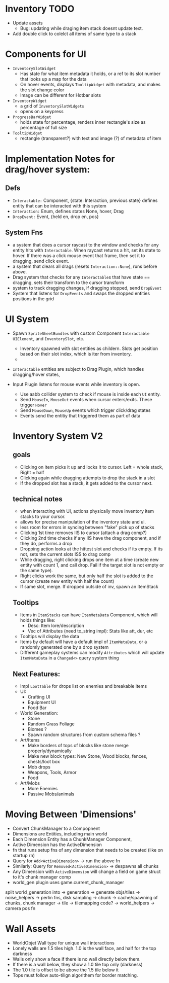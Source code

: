 # Inventory TODO

<!-- - Add hotbar -->
<!-- - Bug: can lose an item if you pick up 2 very fast? -->

- Update assets
  <!-- - hotbar fades/greys when inventory is open, or add a faint overlay -->
  <!-- - Allow dragging out of inv to drop (use timer comp) -->
  - Bug: updating while draging item stack doesnt update text.
- Add double click to colelct all items of same type to a stack

# Components for UI

- `InventorySlotWidget`
  - Has state for what item metadata it holds, or a ref to its slot number that looks up a map for the data
  - On hover events, displays `TooltipWidget` with metadata, and makes the slot change color
  - Image can be different for Hotbar slots
- `InventoryWidget`
  - a grid of `InventorySlotWidgets`
  - opens on a keypress
- `ProgressBarWidget`
  - holds state for percentage, renders inner rectangle's size as percentage of full size
- `TooltipWidget`
  - rectangle (transparent?) with text and image (?) of metadata of item

# Implementation Notes for drag/hover system:

## Defs

- `Interactable:` Component, {state: Interaction, previous state} defines entity that can be interacted with this system
- `Interaction:` Enum, defines states None, hover, Drag
- `DropEvent:` Event, {held en, drop en, pos}

## System Fns

- a system that does a cursor raycast to the window and checks for any entity hits with `Interactable`. When raycast returns a hit, set its state to hover. If there was a click mouse event that frame, then set it to dragging, send click event.
- a system that clears all drags (resets `Interaction::None`), runs before above.
- Drag system that checks for any `Interactable`s that have state == dragging, sets their transform to the cursor transform
- system to track dragging changes, if dragging stopped, send `DropEvent`
- System that listens for `DropEvents` and swaps the dropped entities positions in the grid

# UI System

- Spawn `SpriteSheetBundles` with custom Component `Interactable` `UIElement`, and `InventorySlot`, etc.

  - Inventory spawned with slot entities as childern. Slots get position based on their slot index, which is iter from inventory.
  -

- `Interactable` entities are subject to Drag Plugin, which handles dragging/hover states,
- Input Plugin listens for mouse events while inventory is open.

  - Use aabb collider system to check if mouse is inside each `UI` entity.
  - Send `MouseIn`, `MouseOut` events when cursor enters/exits. These trigger `Hover`
  - Send `MouseDown`, `MouseUp` events which trigger click/drag states
  - Events send the entitiy that triggered them as part of data

  # Inventory System V2

  ## goals

  - Clicking on item picks it up and locks it to cursor. Left = whole stack, Right = half
  - Clicking again while dragging attempts to drop the stack in a slot
  - If the dropped slot has a stack, it gets added to the cursor next.

  ## technical notes

  - when interacting with UI, actions physically move inventory item stacks to your cursor.
  - allows for precise manipulation of the inventory state and ui.
  - less room for errors in syncing between "fake" pick up of stacks
  - Clicking 1st time removes IIS to cursor (attach a drag comp?)
  - Clicking 2nd time checks if any IIS have the drag component, and if they do, performs a drop
  - Dropping action looks at the hittest slot and checks if its empty. If its not, sets the current slots ISS to drag comp
  - While dragging, right clicking drops one item at a time (create new entity with count 1, and call drop.
    Fail if the target slot is not empty or the same type).
  - Right clicks work the same, but only half the slot is added to the cursor (create new entity with half the count)
  - If same slot, merge. If dropped outside of inv, spawn an ItemStack

  ## Tooltips

  - Items in `ItemStacks` can have `ItemMetaData` Component, which will holds things like:
    - Desc: Item lore/description
    - Vec of Attributes (need to_string impl): Stats like att, dur, etc
  - Tooltips will display the data
  - Items by default will have a default impl of `ItemMetaData`, or a randomly generated one by a drop system
  - Different gameplay systems can modify `Attributes` which will update `ItemMetaData` in a `Changed<>` query system thing

  ## Next Features:

  - Impl `LootTable` for drops list on enemies and breakable items
  - UI:
    - Crafting UI
    - Equipment UI
    - Food Bar
  - World Generation:
    - Stone
    - Random Grass Foliage
    - Biomes ?
    - Spawn random structures from custom schema files ?
  - Art/Items
    - Make borders of tops of blocks like stone merge properly/dynamically
    - Make new block types: New Stone, Wood blocks, fences, chests/loot box
    - Mob drops
    - Weapons, Tools, Armor
    - Food
  - Art/Mobs
    - More Enemies
    - Passive Mobs/animals

# Moving Between 'Dimensions'

<!-- - despawn all current chunks (they are cached) -->

- Convert ChunkManager to a Compopnent
- Dimensions are Entities, including main world
- Each Dimension Entity has a ChunkManager Component,
- Active Dimension has the ActiveDimension
- fn that runs setup fns of any dimension that needs to be created (like on startup rn)
- Query for `Add<ActiveDimension>` -> run the above fn
- Similarly: Query for `Removed<ActiveDimension>` -> despawns all chunks
- Any Dimension with `ActiveDimension` will change a field on game struct to it's chunk manager comp
- world_gen plugin uses game.current_chunk_manager

split world_generation into
-> generation -> generate objs/tiles
-> noise_helpers -> perlin fns, disk sampling
-> chunk -> cache/spawning of chunks, chunk manager
-> tile -> tilemapping code?
-> world_helpers -> camera pos fn

# Wall Assets

- WorldObjet Wall type for unique wall interactions
- Lonely walls are 1.5 tiles high. 1.0 is the wall face, and half for the top darkness
- Walls only show a face if there is no wall directly below them.
- If there is a wall below, they show a 1.0 tile top only (darkness)
- The 1.0 tile is offset to be above the 1.5 tile below it
- Tops must follow auto-tilign algorithem for border matching.
